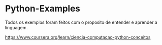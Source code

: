 # Python-Examples
Todos os exemplos foram feitos com o proposito de entender e aprender a linguagem.

https://www.coursera.org/learn/ciencia-computacao-python-conceitos
